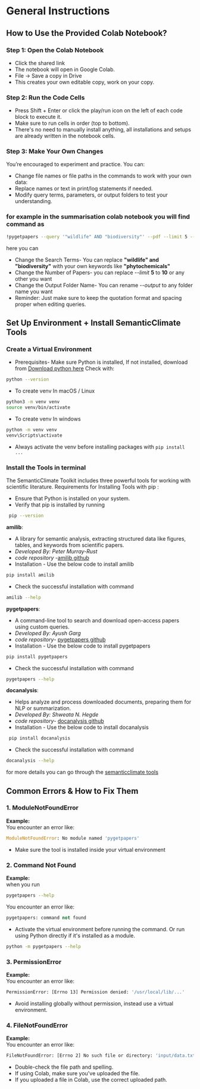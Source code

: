 # General Instructions
## How to Use the Provided Colab Notebook?
### Step 1: Open the Colab Notebook
* Click the shared link
* The notebook will open in Google Colab.
* File → Save a copy in Drive
* This creates your own editable copy, work on your copy.
### Step 2: Run the Code Cells
* Press Shift + Enter or click the play/run icon on the left of each code block to execute it.
* Make sure to run cells in order (top to bottom).
* There's no need to manually install anything, all installations and setups are already written in the notebook cells.
### Step 3: Make Your Own Changes
You’re encouraged to experiment and practice. You can:
* Change file names or file paths in the commands to work with your own data:
* Replace names or text in print/log statements if needed.
* Modify query terms, parameters, or output folders to test your understanding.
### for example in the summarisation colab notebook you will find command as
```sh
!pygetpapers --query '"wildlife" AND "biodiversity"' --pdf --limit 5 --output downloaded_file --save_query
```
here you can 
* Change the Search Terms- You can replace **"wildlife" and "biodiversity"** with your own keywords like **"phytochemicals"**
* Change the Number of Papers- you can replace *--limit* **5** to **10** or any other you want 
* Change the Output Folder Name- You can rename *--output* to any folder name you want
* Reminder: Just make sure to keep the quotation format and spacing proper when editing queries.
## Set Up Environment + Install SemanticClimate Tools
### Create a Virtual Environment
* Prerequisites- Make sure Python is installed, If not installed, download from [Download python here](https://www.python.org/downloads/)
 Check with:
```sh
python --version
```
* To create venv
 In  macOS / Linux
```sh
python3 -m venv venv
source venv/bin/activate
```
* To create venv
In windows
```sh
python -m venv venv
venv\Scripts\activate
```
* Always activate the venv before installing packages with `pip install ...`
### Install the Tools in terminal
The SemanticClimate Toolkit includes three powerful tools for working with scientific literature.
Requirements for Installing Tools with pip :
* Ensure that Python is installed on your system.
* Verify that pip is installed by running
 ```sh
  pip --version
  ```
**amilib**:
* A library for semantic analysis, extracting structured data like figures, tables, and keywords from scientific papers.
* *Developed By: Peter Murray-Rust*
* *code repository* -[amilib github](https://github.com/petermr/amilib)
* Installation - Use the below code to install amilib
```sh
pip install amilib
```
* Check the successful installation with command
```sh
amilib --help
```
**pygetpapers**:
* A command-line tool to search and download open-access papers using custom queries.
* *Developed By: Ayush Garg*
* *code repository*- [pygetpapers github](https://github.com/petermr/pygetpapers)
* Installation - Use the below code to install pygetpapers
```sh
pip install pygetpapers
```
* Check the successful installation with command
```sh
pygetpapers --help
```
**docanalysis**:
* Helps analyze and process downloaded documents, preparing them for NLP or summarization.
* *Developed By: Shweata N. Hegde*
* *code repository*- [docanalysis github](https://github.com/petermr/docanalysis)
* Installation - Use the below code to install docanalysis
```sh
 pip install docanalysis
```
* Check the successful installation with command
```sh
docanalysis --help
```
for more details you can go through the [semanticclimate tools](https://semanticclimate.github.io/p/en/tools/)
##  Common Errors & How to Fix Them
### 1. ModuleNotFoundError
**Example:**  
You encounter an error like:
```python
ModuleNotFoundError: No module named 'pygetpapers'
```
* Make sure the tool is installed inside your virtual environment
### 2. Command Not Found
**Example:**  
when you run 
```sh
pygetpapers --help
```
You encounter an error like:
```python
pygetpapers: command not found
```
* Activate the virtual environment before running the command. Or run using Python directly if it's installed as a module.
```sh
python -m pygetpapers --help
```
### 3. PermissionError
**Example:**  
You encounter an error like:
```sh
PermissionError: [Errno 13] Permission denied: '/usr/local/lib/...'
```
* Avoid installing globally without permission, instead use a virtual environment.
### 4. FileNotFoundError
**Example:**  
You encounter an error like:
```sh
FileNotFoundError: [Errno 2] No such file or directory: 'input/data.txt'
```
* Double-check the file path and spelling.
* If using Colab, make sure you've uploaded the file.
* If you uploaded a file in Colab, use the correct uploaded path.
